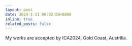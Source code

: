 ```yaml
---
layout: post
date: 2024-1-11 00:02:00+0800
inline: true
related_posts: false
---
```


My works are accepted by ICA2024, Gold Coast, Austrilia.

